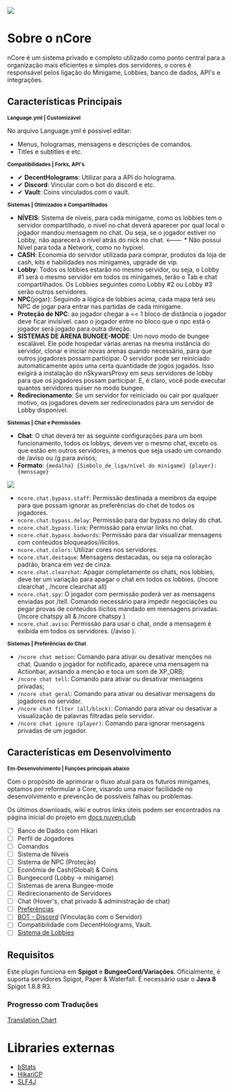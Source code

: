 [![](https://i.imgur.com/7R0JLtg.png)](https://return-3.gitbook.io/ncore/)
# Sobre o nCore

nCore é um sistema privado e completo utilizado como ponto central para a organização mais eficientes e simples dos servidores, o cores é responsável pelos ligação do Minigame, Lobbies, banco de dados, API's e integrações.

## Características Principais
<sub> **Language.yml | Customizável**</sub>

No arquivo Language.yml é possivel editar: 
- Menus, hologramas, mensagens e descrições de comandos.
- Titles e subtitles e etc.

<sub> **Compatibilidades | Forks, API's**</sub>

- ✔ **DecentHolograms**: Utilizar para a API do holograma.
- ✔ **Discord**: Vincular com o bot do discord e etc.
- ✔ **Vault**: Coins vinculados com o vault.

<sub> **Sistemas | Otimizados e Compartilhados**</sub>
- **NÍVEIS**: Sistema de níveis, para cada minigame, como os lobbies tem o servidor compartilhado, o nível no chat deverá aparecer por qual local o jogador mandou mensagem no chat. Ou seja, se o jogador estiver no Lobby, não aparecerá o nível atrás do nick no chat. <--- * Não possui Nível para toda a Network, como no hypixel.
- **CASH**: Economia do servidor utilizada para comprar, produtos da loja de cash, kits e habilidades nos minigames, upgrade de vip.
- **Lobby**: Todos os lobbies estarão no mesmo servidor, ou seja, o Lobby #1 será o mesmo servidor em todos os minigames, terão o Tab e chat compartilhados. Os Lobbies seguintes como Lobby #2 ou Lobby #3 serão outros servidores.
- **NPC**(jogar): Seguindo a lógica de lobbies acima, cada mapa terá seu NPC de jogar para entrar nas partidas de cada minigame.
- **Proteção de NPC**: ao jogador chegar a =< 1 bloco de distância o jogador deve ficar invisível. caso o jogador entre no bloco que o npc está o jogador será jogado para outra direção.
- **SISTEMAS DE ARENA BUNGEE-MODE**: Um novo modo de bungee escalável. Ele pode hospedar várias arenas na mesma instância do servidor, clonar e iniciar novas arenas quando necessário, para que outros jogadores possam participar. O servidor pode ser reiniciado automaticamente após uma certa quantidade de jogos jogados. Isso exigirá a instalação do nSkywarsProxy em seus servidores de lobby para que os jogadores possam participar. E, é claro, você pode executar quantos servidores quiser no modo bungee.
- **Redirecionamento**: Se um servidor for reiniciado ou cair por qualquer motivo, os jogadores devem ser redirecionados para um servidor de Lobby disponível.

<sub> **Sistemas | Chat e Permissões**</sub>
- **Chat**: O chat deverá ter as seguinte configurações para um bom funcionamento, todos os lobbys, devem ver o mesmo chat, exceto os que estão em outros servidores, a menos que seja usado um comando de /aviso ou /g para avisos;
- **Formato**: ```{medalha} {Simbolo_de_liga/nível do minigame} {player}: {menssage} ```

![](https://2103586585-files.gitbook.io/~/files/v0/b/gitbook-x-prod.appspot.com/o/spaces%2FxvnUfc48oiVZwoEeWcLW%2Fuploads%2FnkOf3LGdUHHXGUwSallZ%2Fimage.png?alt=media&token=13c8d0b8-e170-4419-be32-f7854029e55c)


-  ```ncore.chat.bypass.staff```: Permissão destinada a membros da equipe para que possam ignorar as preferências do chat de todos os jogadores.
-  ```ncore.chat.bypass.delay```: Permissão para dar bypass no delay do chat.
-  ```ncore.chat.bypass.link```: Permissão para enviar links no chat.
-  ```ncore.chat.bypass.badwords```: Permissão para dar visualizar mensagens com conteúdos bloqueados/ilícitos.
-  ```ncore.chat.colors```: Utilizar cores nos servidores.
-  ```ncore.chat.destaque```: Mensagens destacadas, ou seja na coloração padrão, branca em vez de cinza.
-  ```ncore.chat.clearchat```: Apagar completamente os chats, nos lobbies, deve ter um variação para apagar o chat em todos os lobbies. (/ncore clearchat , /ncore clearchat all)
-  ```ncore.chat.spy```: O jogador com permissão poderá ver as mensagens enviadas por /tell. Comando necessário para impedir negociações ou pegar provas de conteúdos ilícitos mandado em mensagens privadas. (/ncore chatspy all & /ncore chatspy <player>)
-  ```ncore.chat.aviso```: Permissão para usar o chat, onde a mensagem é exibida em todos os servidores. (/aviso <mensagem>).

<sub> **Sistemas | Preferências do Chat**</sub>
-  ```/ncore chat metion```: Comando para ativar ou desativar menções no chat. Quando o jogador for notificado, aparece uma mensagem na Actionbar, avisando a menção e toca um som de XP_ORB;
- ```/ncore chat tell```: Comando para ativar ou desativar mensagens privadas;
- ```/ncore chat geral```: Comando para ativar ou desativar mensagens do jogadores no servidor.
- ```/ncore chat filter (all/block)```: Comando para ativar ou desativar a visualização de palavras filtradas pelo servidor.
- ```/ncore chat ignore (player)```: Comando para ignorar mensagens privadas de um jogador.

## Características em Desenvolvimento
<sub> **Em-Desenvolvimento | Funções principais abaixo**</sub>

Com o propósito de aprimorar o fluxo atual para os futuros minigames, optamos por reformular a Core, visando uma maior facilidade no desenvolvimento e prevenção de possíveis falhas ou problemas.

Os últimos downloads, wiki e outros links úteis podem ser encontrados na página inicial do projeto em [docs.nuven.club](https://return-3.gitbook.io/ncore/)

- [ ] Banco de Dados com Hikari
- [ ] Perfil de Jogadores
- [ ] Comandos
- [ ] Sistema de Níveis
- [ ] Sistema de NPC (Proteção)
- [ ] Econômia de Cash(Global) & Coins
- [ ] Bungeecord (Lobby -> minigame)
- [ ] Sistemas de arena Bungee-mode
- [ ] Redirecionamento de Servidores
- [ ] Chat (Hover's, chat privado & administração de chat)
- [ ] [Preferências](https://return-3.gitbook.io/ncore/preferencias)
- [ ] [BOT - Discord](https://return-3.gitbook.io/ncore/outros/bot-do-discord) (Vinculação com o Servidor)
- [ ] Compatibilidade com DecentHolograms, Vault.
- [ ] [Sistema de Lobbies](https://return-3.gitbook.io/ncore/outros/lobby)

## Requisitos
Este plugin funciona em **Spigot** e **BungeeCord/Variações**. Oficialmente, é suporta
servidores Spigot, Paper & Waterfall. É necessário usar o **Java 8** Spigot 1.8.8 R3.

### Progresso com Traduções
[Translation Chart](https://badges.awesome-crowdin.com/translation-12780139-594479.png)

# Libraries externas
- [bStats](https://bstats.org/getting-started/include-metrics)
- [HikariCP](https://mvnrepository.com/artifact/com.zaxxer/HikariCP)
- [SLF4J](http://www.slf4j.org/)
